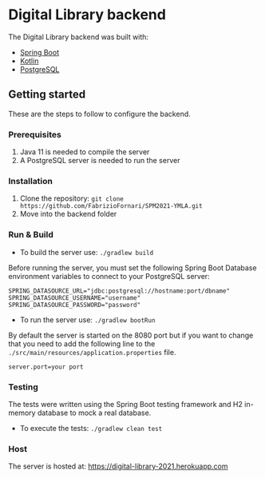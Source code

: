 # Digital Library backend

The Digital Library backend was built with:

- [Spring Boot](https://spring.io/projects/spring-boot)
- [Kotlin](https://kotlinlang.org/)
- [PostgreSQL](https://www.postgresql.org/)

## Getting started

These are the steps to follow to configure the backend.

### Prerequisites

1. Java 11 is needed to compile the server
2. A PostgreSQL server is needed to run the server

### Installation

1. Clone the repository: `git clone https://github.com/FabrizioFornari/SPM2021-YMLA.git`
2. Move into the backend folder

### Run & Build

- To build the server use: `./gradlew build`

Before running the server, you must set the following Spring Boot Database environment variables to connect to your
PostgreSQL server:

```
SPRING_DATASOURCE_URL="jdbc:postgresql://hostname:port/dbname"
SPRING_DATASOURCE_USERNAME="username"
SPRING_DATASOURCE_PASSWORD="password"
```

- To run the server use: `./gradlew bootRun`

By default the server is started on the 8080 port but if you want to change that you need to add the following line to
the `./src/main/resources/application.properties` file.

```shell script
server.port=your port
```

### Testing

The tests were written using the Spring Boot testing framework and H2 in-memory database to mock a real database.

- To execute the tests: `./gradlew clean test`

### Host

The server is hosted at: https://digital-library-2021.herokuapp.com